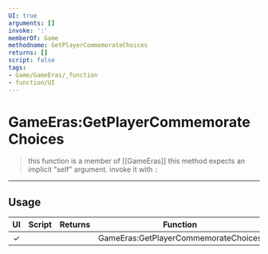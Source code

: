 ```yaml
---
UI: true
arguments: []
invoke: ':'
memberOf: Game
methodname: GetPlayerCommemorateChoices
returns: []
script: false
tags:
- Game/GameEras/_function
- function/UI
---
```

# GameEras:GetPlayerCommemorateChoices
> this function is a member of [[GameEras]]
> this method expects an implicit "self" argument. invoke it with `:`
-----
## Usage
|  UI | Script | Returns | Function | Arguments |
|:---:|:------:|-------:|:--------:|:---------|
|✓| ||GameEras:GetPlayerCommemorateChoices||
